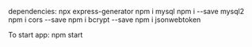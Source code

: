 dependencies:
npx express-generator
npm i mysql
npm i --save mysql2
npm i cors --save
npm i bcrypt --save
npm i jsonwebtoken

To start app: npm start
